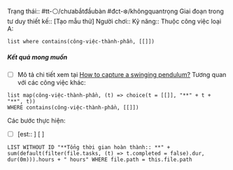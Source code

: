 
Trạng thái:: #tt-⚪/chưabắtđầubàn
#đct-❄️/khôngquantrọng
Giai đoạn trong tư duy thiết kế:: [Tạo mẫu thử]
Người chơi::
Kỹ năng::
Thuộc công việc loại A:
```dataview
list where contains(công-việc-thành-phần, [[]])
```

##### Kết quả mong muốn
- [ ] Mô tả chi tiết xem tại [How to capture a swinging pendulum?](https://photo.stackexchange.com/q/94857/7062)
Tương quan với các công việc khác:
```dataview 
list map(công-việc-thành-phần, (t) => choice(t = [[]], "**" + t + "**", t))
WHERE contains(công-việc-thành-phần, [[]])
```

Các bước thực hiện:
- [ ] [est:: ] [ ]  


```dataview
LIST WITHOUT ID "**Tổng thời gian hoàn thành:: **" + sum(default(filter(file.tasks, (t) => t.completed = false).dur, dur(0m))).hours + " hours" WHERE file.path = this.file.path
```